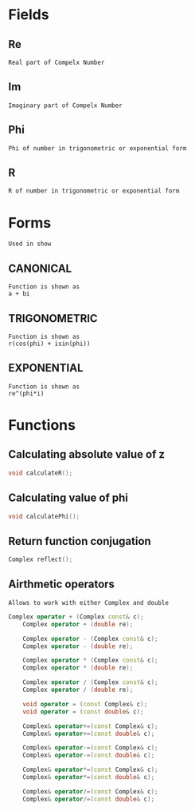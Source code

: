 # Fields

## Re
    Real part of Compelx Number
    
## Im
    Imaginary part of Compelx Number

## Phi
    Phi of number in trigonometric or exponential form

## R
    R of number in trigonometric or exponential form


# Forms
    Used in show
    
## CANONICAL
    Function is shown as
    a + bi

## TRIGONOMETRIC
    Function is shown as
    r(cos(phi) + isin(phi))

## EXPONENTIAL
    Function is shown as
    re^(phi*i)


# Functions

## Calculating absolute value of z
```cpp
void calculateR();
```

## Calculating value of phi
```cpp
void calculatePhi();
```

## Return function conjugation
```cpp
Complex reflect();
```

## Airthmetic operators
    Allows to work with either Complex and double
```cpp
Complex operator + (Complex const& c);
	Complex operator + (double re);

	Complex operator - (Complex const& c);
	Complex operator - (double re);

	Complex operator * (Complex const& c);
	Complex operator * (double re);

	Complex operator / (Complex const& c);
	Complex operator / (double re);

	void operator = (const Complex& c);
	void operator = (const double& c);

	Complex& operator+=(const Complex& c);
	Complex& operator+=(const double& c);

	Complex& operator-=(const Complex& c);
	Complex& operator-=(const double& c);

	Complex& operator*=(const Complex& c);
	Complex& operator*=(const double& c);

	Complex& operator/=(const Complex& c);
	Complex& operator/=(const double& c);
```
